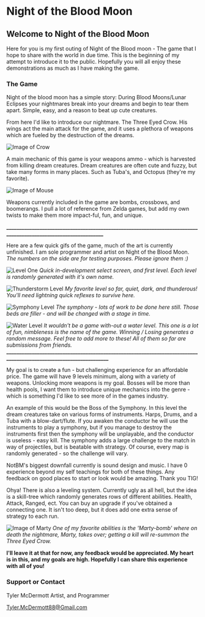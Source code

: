 
# Night of the Blood Moon

## Welcome to Night of the Blood Moon
Here for you is my first outing of Night of the Blood moon - The game that I hope to share with the world in due time. This is the beginning of my attempt to introduce it to the public. Hopefully you will all enjoy these demonstrations as much as I have making the game.

### The Game

Night of the blood moon has a simple story: During Blood Moons/Lunar Eclipses your nightmares break into your dreams and begin to tear them apart.
Simple, easy, and a reason to beat up cute creatures.

From here I'd like to introduce our nightmare. The Three Eyed Crow.
His wings act the main attack for the game, and it uses a plethora of weapons which are fueled by the destruction of the dreams.

![Image of Crow](https://i.imgur.com/pJnoUoI.gif)

A main mechanic of this game is your weapons ammo - which is harvested from killing dream creatures.
Dream creatures are often cute and fuzzy, but take many forms in many places. Such as Tuba's, and Octopus (they're my favorite).

![Image of Mouse](https://i.imgur.com/xp3BEIN.gif)


Weapons currently included in the game are bombs, crossbows, and boomerangs. I pull a lot of reference from Zelda games, but add my own twists to make them more impact-ful, fun, and unique.

**_________________________________________________________________________________________________________________**

Here are a few quick gifs of the game, much of the art is currently unfinished. I am sole programmer and artist on Night of the Blood Moon.
*The numbers on the side are for testing purposes. Please ignore them  :)*

![Level One](https://thumbs.gfycat.com/SpitefulBarrenEastsiberianlaika-size_restricted.gif)
*Quick in-development select screen, and first level. Each level is randomly generated with it's own name.*

![Thunderstorm Level](https://thumbs.gfycat.com/CarefulMistyLacewing-size_restricted.gif)
*My favorite level so far, quiet, dark, and thunderous! You'll need lightning quick reflexes to survive here.*

![Symphony Level](https://thumbs.gfycat.com/LiveDizzyIndochinesetiger-size_restricted.gif)
*The symphony - lots of work to be done here still. Those beds are filler - and will be changed with a stage in time.*

![Water Level](https://thumbs.gfycat.com/ObedientDearestBaleenwhale-size_restricted.gif)
*It wouldn't be a game with-out a water level. This one is a lot of fun, nimbleness is the name of the game.
Winning / Losing generates a random message. Feel free to add more to these! All of them so far are submissions from friends.*
**___________________________________________________________________________________________________________________**

My goal is to create a fun - but challenging experience for an affordable price. The game will have 9 levels minimum, along with a variety of weapons. Unlocking more weapons is my goal. Bosses will be more than health pools, I want them to introduce unique mechanics into the genre - which is something I'd like to see more of in the games industry.

An example of this would be the Boss of the Symphony. In this level the dream creatures take on various forms of instruments. Harps, Drums, and a Tuba with a blow-dart/flute.
If you awaken the conductor he will use the instruments to play a symphony, but if you manage to destroy the instruments first then the symphony will be unplayable, and the conductor is useless - easy kill. The symphony adds a large challenge to the match in way of projectiles, but is beatable with strategy. Of course, every map is randomly generated - so the challenge will vary.

NotBM's biggest downfall currently is sound design and music. I have 0 experience beyond my self teachings for both of these things. Any feedback on good places to start or look would be amazing. Thank you TIG!


Ohya! There is also a leveling system. Currently ugly as all hell, but the idea is a skill-tree which randomly generates rows of different abilities. Health, Attack, Ranged, ect. You can buy an upgrade if you've obtained a connecting one. It isn't too deep, but it does add one extra sense of strategy to each run.

![Image of Marty](https://thumbs.gfycat.com/WindyEvergreenGodwit-size_restricted.gif)
*One of my favorite abilities is the 'Marty-bomb' where on death the nightmare, Marty, takes over; getting a kill will re-summon the Three Eyed Crow.*


**I'll leave it at that for now, any feedback would be appreciated. My heart is in this, and my goals are high. Hopefully I can share this experience with all of you!**

### Support or Contact
Tyler McDermott
Artist, and Programmer

Tyler.McDermott88@Gmail.com
